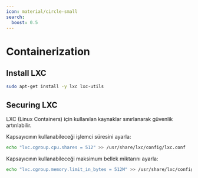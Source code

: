 ```yaml
---
icon: material/circle-small
search:
  boost: 0.5
---
```


# Containerization

## Install LXC

```bash
sudo apt-get install -y lxc lxc-utils
```

## Securing LXC

LXC (Linux Containers) için kullanılan kaynaklar sınırlanarak güvenlik artırılabilir.

Kapsayıcının kullanabileceği işlemci süresini ayarla:

```bash
echo "lxc.cgroup.cpu.shares = 512" >> /usr/share/lxc/config/lxc.conf
```

Kapsayıcının kullanabileceği maksimum bellek miktarını ayarla:

```bash
echo "lxc.cgroup.memory.limit_in_bytes = 512M" >> /usr/share/lxc/config/lxc.conf
```

